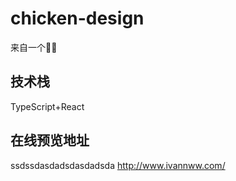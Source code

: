 <!--
 * @Author: your name
 * @Date: 2021-01-12 17:22:03
 * @LastEditTime: 2021-01-24 23:11:38
 * @LastEditors: Please set LastEditors
 * @Description: In User Settings Edit
 * @FilePath: /chicken-design/README.md
-->
# chicken-design
来自一个🥬🐔

## 技术栈

TypeScript+React

## 在线预览地址 
ssdssdasdadsdasdadsda
http://www.ivannww.com/
